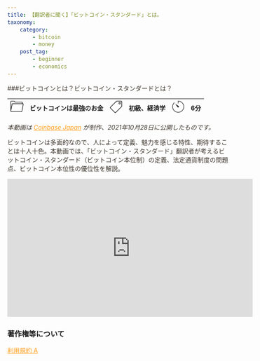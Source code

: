 ```yaml
---
title: 【翻訳者に聞く】「ビットコイン・スタンダード」とは。
taxonomy:
    category:
        - bitcoin
        - money
    post_tag:
        - beginner
        - economics
---
```


<style>
img[alt*="Category"], 
img[alt*="Tag"], 
img[alt*="Time"] {
    width:30px;
    height:30px;
    object-fit: cover;
}
p {
    color: #3d362d;
}
a {
    color: #ff9f1c;
}
a:hover {
    color: #2ec4b6;
}
</style>

<script type="text/javascript" src="//ajax.googleapis.com/ajax/libs/jquery/1.10.2/jquery.min.js"></script>
<script language="JavaScript">
$(document).ready( function () {
   $("a[href^='http']:not([href*='" + location.hostname + "'])").attr('target', '_blank');
})
</script>
###ビットコインとは？ビットコイン・スタンダードとは？

|  ![Category](/_images/category.png)  |  ビットコインは最強のお金  |  ![Tag](/_images/tag.png)  |  初級、経済学  | ![Time](/_images/timer.png)  |  6分  |
| ---- | ---- | ---- | ---- | ---- | ---- |

*本動画は [Coinbase Japan](https://www.coinbase.com/ja) が制作、2021年10月28日に公開したものです。*

ビットコインは多面的なので、人によって定義、魅力を感じる特性、期待することは十人十色。本動画では、「ビットコイン・スタンダード」翻訳者が考えるビットコイン・スタンダード（ビットコイン本位制）の定義、法定通貨制度の問題点、ビットコイン本位性の優位性を解説。

<center><iframe width="560" height="315" src="https://www.youtube.com/embed/sdeWHdNjDW8" title="YouTube video player" frameborder="0" allow="accelerometer; autoplay; clipboard-write; encrypted-media; gyroscope; picture-in-picture" allowfullscreen></iframe></center>


### 著作権等について
[利用規約 A](https://lostinbitcoin.jp/copyright/#uaa)